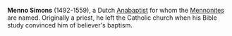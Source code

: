 **Menno Simons** (1492-1559), a Dutch
[Anabaptist](Anabaptist "Anabaptist") for whom the
[Mennonites](Mennonites "Mennonites") are named. Originally a
priest, he left the Catholic church when his Bible study convinced
him of believer's baptism.




